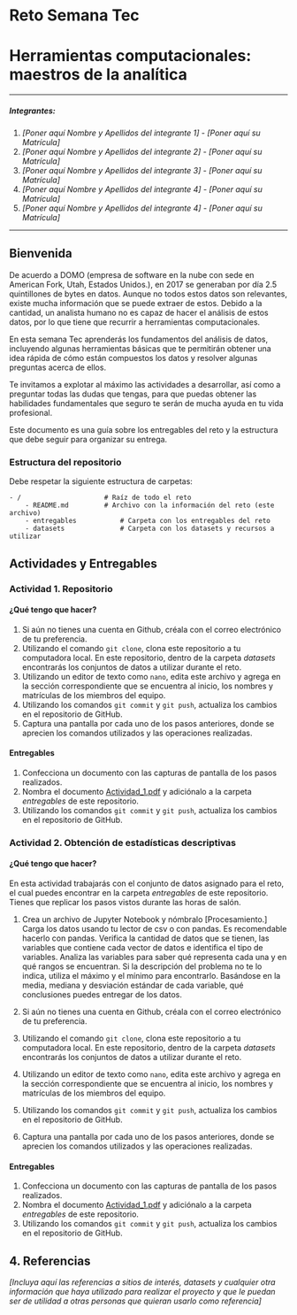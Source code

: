 # Reto Semana Tec

# Herramientas computacionales: maestros de la analítica
---

##### Integrantes:
1. *[Poner aquí Nombre y Apellidos del integrante 1]* - *[Poner aquí su Matrícula]* 
2. *[Poner aquí Nombre y Apellidos del integrante 2]* - *[Poner aquí su Matrícula]* 
3. *[Poner aquí Nombre y Apellidos del integrante 3]* - *[Poner aquí su Matrícula]* 
4. *[Poner aquí Nombre y Apellidos del integrante 4]* - *[Poner aquí su Matrícula]*
5. *[Poner aquí Nombre y Apellidos del integrante 4]* - *[Poner aquí su Matrícula]*

---
## Bienvenida

De acuerdo a DOMO (empresa de software en la nube con sede en American Fork, Utah, Estados Unidos.), en 2017 se generaban por día 2.5 quintillones de bytes en datos. Aunque no todos estos datos son relevantes, existe mucha información que se puede extraer de estos. Debido a la cantidad, un analista humano no es capaz de hacer el análisis de estos datos, por lo que tiene que recurrir a herramientas computacionales.

En esta semana Tec aprenderás los fundamentos del análisis de datos, incluyendo algunas herramientas básicas que te permitirán obtener una idea rápida de cómo están compuestos los datos y resolver algunas preguntas acerca de ellos.

Te invitamos a explotar al máximo las actividades a desarrollar, así como a preguntar todas las dudas que tengas, para que puedas obtener las habilidades fundamentales que seguro te serán de mucha ayuda en tu vida profesional.

Este documento es una guía sobre los entregables del reto y la estructura que debe seguir para organizar su entrega.

### Estructura del repositorio

Debe respetar la siguiente estructura de carpetas:
```
- / 			        # Raíz de todo el reto
    - README.md			# Archivo con la información del reto (este archivo)
    - entregables			# Carpeta con los entregables del reto
    - datasets		        # Carpeta con los datasets y recursos a utilizar
```

## Actividades y Entregables 

### Actividad 1. Repositorio

#### ¿Qué tengo que hacer?

1. Si aún no tienes una cuenta en Github, créala con el correo electrónico de tu preferencia.
2. Utilizando el comando `git clone`, clona este repositorio a tu computadora local. En este repositorio, dentro de la carpeta *datasets* encontrarás los conjuntos de datos a utilizar durante el reto.
3. Utilizando un editor de texto como `nano`, edita este archivo y agrega en la sección correspondiente que se encuentra al inicio, los nombres y matrículas de los miembros del equipo.
5. Utilizando los comandos `git commit` y `git push`, actualiza los cambios en el repositorio de GitHub.
6. Captura una pantalla por cada uno de los pasos anteriores, donde se aprecien los comandos utilizados y las operaciones realizadas.

#### Entregables 

1. Confecciona un documento con las capturas de pantalla de los pasos realizados.
2. Nombra el documento [Actividad_1.pdf](entregables/Actividad_1.pdf) y adiciónalo a la carpeta *entregables* de este repositorio.
3. Utilizando los comandos `git commit` y `git push`, actualiza los cambios en el repositorio de GitHub.

### Actividad 2. Obtención de estadísticas descriptivas

#### ¿Qué tengo que hacer?

En esta actividad trabajarás con el conjunto de datos asignado para el reto, el cual puedes encontrar en la carpeta *entregables* de este repositorio. Tienes que replicar los pasos vistos durante las horas de salón.
1. Crea un archivo de Jupyter Notebook y nómbralo [Procesamiento.]
Carga los datos usando tu lector de csv o con pandas. Es recomendable hacerlo con pandas.
Verifica la cantidad de datos que se tienen, las variables que contiene cada vector de datos e identifica el tipo de variables.
Analiza las variables para saber qué representa cada una y en qué rangos se encuentran. Si la descripción del problema no te lo indica, utiliza el máximo y el mínimo para encontrarlo.
Basándose en la media, mediana y desviación estándar de cada variable, qué conclusiones puedes entregar de los datos.


1. Si aún no tienes una cuenta en Github, créala con el correo electrónico de tu preferencia.
2. Utilizando el comando `git clone`, clona este repositorio a tu computadora local. En este repositorio, dentro de la carpeta *datasets* encontrarás los conjuntos de datos a utilizar durante el reto.
3. Utilizando un editor de texto como `nano`, edita este archivo y agrega en la sección correspondiente que se encuentra al inicio, los nombres y matrículas de los miembros del equipo.
5. Utilizando los comandos `git commit` y `git push`, actualiza los cambios en el repositorio de GitHub.
6. Captura una pantalla por cada uno de los pasos anteriores, donde se aprecien los comandos utilizados y las operaciones realizadas.

#### Entregables 

1. Confecciona un documento con las capturas de pantalla de los pasos realizados.
2. Nombra el documento [Actividad_1.pdf](entregables/Actividad_1.pdf) y adiciónalo a la carpeta *entregables* de este repositorio.
3. Utilizando los comandos `git commit` y `git push`, actualiza los cambios en el repositorio de GitHub.

## 4. Referencias

*[Incluya aquí las referencias a sitios de interés, datasets y cualquier otra información que haya utilizado para realizar el proyecto y que le puedan ser de utilidad a otras personas que quieran usarlo como referencia]*
